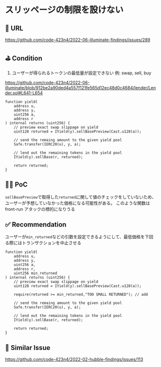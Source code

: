 # スリッページの制限を設けない

## 🔗 URL

https://github.com/code-423n4/2022-06-illuminate-findings/issues/289

## ⛳️ Condition

1. ユーザーが得られるトークンの最低量が設定できない 例: swap, sell, buy

https://github.com/code-423n4/2022-06-illuminate/blob/912be2a90ded4a557f121fe565d12ec48d0c4684/lender/Lender.sol#L641-L654

```
function yield(
    address u,
    address y,
    uint256 a,
    address r
) internal returns (uint256) {
    // preview exact swap slippage on yield
    uint128 returned = IYield(y).sellBasePreview(Cast.u128(a));

    // send the remaing amount to the given yield pool
    Safe.transfer(IERC20(u), y, a);

    // lend out the remaining tokens in the yield pool
    IYield(y).sellBase(r, returned);

    return returned;
}
```

## 👨‍💻 PoC

`sellBasePreview`で取得した`returned`に関して値のチェックをしていないため、ユーザーが予想していなかった価格になる可能性がある。
このような関数は front-run アタックの標的になりうる

## ✅ Recommendation

ユーザーが`min_returned`などの引数を設定できるようにして、最低価格を下回る際にはトランザクションを中止させる

```
function yield(
    address u,
    address y,
    uint256 a,
    address r,
    uint256 min_returned
) internal returns (uint256) {
    // preview exact swap slippage on yield
    uint128 returned = IYield(y).sellBasePreview(Cast.u128(a));

    require(returned >= min_returned,"TOO SMALL RETURNED"); // add

    // send the remaing amount to the given yield pool
    Safe.transfer(IERC20(u), y, a);

    // lend out the remaining tokens in the yield pool
    IYield(y).sellBase(r, returned);

    return returned;
}
```

## 👬 Similar Issue

https://github.com/code-423n4/2022-02-hubble-findings/issues/113
